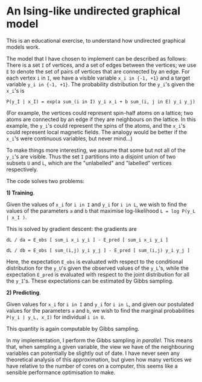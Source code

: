 An Ising-like undirected graphical model
================

This is an educational exercise, to understand how undirected graphical models work.

The model that I have chosen to implement can be described as follows:
There is a set `I` of vertices, and a set of edges between the vertices; we use `E` to denote the set of pairs of vertices that are connected by an edge.
For each vertex `i` in `I`, we have a visible variable `x_i in {-1, +1}` and a target variable `y_i in {-1, +1}`.
The probability distribution for the `y_i`'s given the `x_i`'s is

```
P(y_I | x_I) = exp(a sum_(i in I) y_i x_i + b sum_(i, j in E) y_i y_j)
```

(For example, the vertices could represent spin-half atoms on a lattice; two atoms are connected by an edge if they are neighbours on the lattice.
In this example, the `y_i`'s could represent the spins of the atoms, and the `x_i`'s could represent local magnetic fields.
The analogy would be better if the `x_i`'s were continuous variables, but never mind...)

To make things more interesting, we assume that some but not all of the `y_i`'s are visible.
Thus the set `I` partitions into a disjoint union of two subsets `U` and `L`, which are the "unlabelled" and "labelled" vertices respectively.

The code solves two problems:

**1) Training**. 

Given the values of `x_i` for `i in I` and `y_i` for `i in L`, we wish to find the values of the parameters `a` and `b` that maximise
log-likelihood `L = log P(y_L | x_I )`.

This is solved by gradient descent: the gradients are

```
dL / da = E_obs [ sum_i x_i y_i ] - E_pred [ sum_i x_i y_i ]
```
```
dL / db = E_obs [ sum_(i,j) y_i y_j ] - E_pred [ sum_(i,j) y_i y_j ]
```

Here, the expectation `E_obs` is evaluated with respect to the conditional distribution for the `y_U`'s given the observed values of the `y_L`'s,
while the expectation `E_pred` is evaluated with respect to the joint distribution for all the `y_I`'s.
These expectations can be estimated by Gibbs sampling.

**2) Predicting**.

Given values for `x_i` for `i in I` and `y_i` for `i in L`, and given our postulated values for the parameters `a` and `b`,
we wish to find the marginal probabilities `P(y_i | y_L, x_I)` for individual `i in U`.

This quantity is again computable by Gibbs sampling.

In my implementation, I perform the Gibbs sampling *in parallel*. This means that, when sampling a given variable, the view we have of the neighbouring variables
can potentially be slightly out of date. I have never seen any theoretical analysis of this approximation, but given how many vertices we have relative to the number
of cores on a computer, this seems like a sensible performance optimisation to make.
